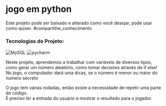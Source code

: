 # jogo em python
Este projeto pode ser baixado e alterado como você desejar, pode usar como quiser.
#compartilhe_conhecimento

###  Tecnologias do Projeto:
<img align = "center" alt = "MySQL" src = "https://img.shields.io/badge/Python-FFD43B?style=for-the-badge&logo=python&logoColor=darkgreen" />   <img align = "center" alt = "pycharm" src = "https://img.shields.io/badge/PyCharm-000000.svg?&style=for-the-badge&logo=PyCharm&logoColor=white" />

Neste projeto, aprendemos a trabalhar com variáveis de diversos tipos,<br/>
como gerar um número aleatório, como tomar decisões através de if else!<br/>
No jogo, o computador dará uma dicas, se o número é menor ou maior do numero secreto<br/>

O jogo tem várias rodadas, então existe a necessidade de repetir uma parte do código. <br/>
É preciso ler a entrada do usuário e mostrar o resultado para o jogador.

